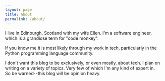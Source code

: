 ```yaml
---
layout: page
title: About
permalink: /about/
---
```


I live in Edinburgh, Scotland with my wife Ellen.
I'm a software engineer, which is a grandiose term for "code monkey".

If you know me it is most likely through my work in tech, particularly in the Python programming language community.

I don't want this blog to be exclusively, or even mostly, about tech.
I plan on writing on a variety of topics.
Very few of which I'm any kind of expert in.
So be warned--this blog will be opinion heavy.